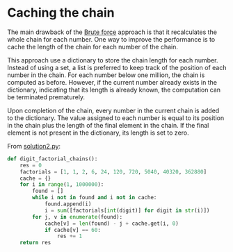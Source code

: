 # Caching the chain

The main drawback of the [Brute force](./solution1.md) approach is that it recalculates the whole chain for each number.
One way to improve the performance is to cache the length of the chain for each number of the chain.

This approach use a dictionary to store the chain length for each number.
Instead of using a set, a list is preferred to keep track of the position of each number in the chain.
For each number below one million, the chain is computed as before.
However, if the current number already exists in the dictionary, indicating that its length is already known, the computation can be terminated prematurely.

Upon completion of the chain, every number in the current chain is added to the dictionary.
The value assigned to each number is equal to its position in the chain plus the length of the final element in the chain.
If the final element is not present in the dictionary, its length is set to zero.

From [solution2.py](https://github.com/TurtleSmoke/Project-Euler/blob/main/problems/problem_0074/solution2.py):

```python
def digit_factorial_chains():
    res = 0
    factorials = [1, 1, 2, 6, 24, 120, 720, 5040, 40320, 362880]
    cache = {}
    for i in range(1, 1000000):
        found = []
        while i not in found and i not in cache:
            found.append(i)
            i = sum([factorials[int(digit)] for digit in str(i)])
        for j, v in enumerate(found):
            cache[v] = len(found) - j + cache.get(i, 0)
            if cache[v] == 60:
                res += 1
    return res
```
